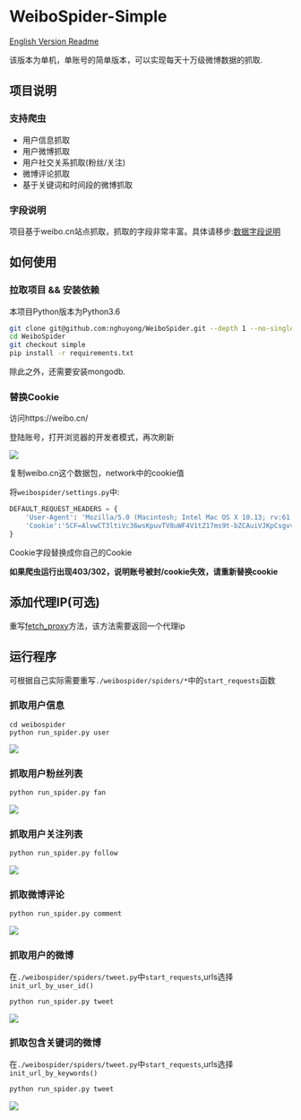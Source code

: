 # WeiboSpider-Simple
[English Version Readme](./README_EN.md)

该版本为单机，单账号的简单版本，可以实现每天十万级微博数据的抓取.

## 项目说明

### 支持爬虫
- 用户信息抓取
- 用户微博抓取
- 用户社交关系抓取(粉丝/关注)
- 微博评论抓取
- 基于关键词和时间段的微博抓取

### 字段说明
项目基于weibo.cn站点抓取，抓取的字段非常丰富。具体请移步:[数据字段说明](./.github/data_stracture.md)

## 如何使用

### 拉取项目 && 安装依赖
本项目Python版本为Python3.6
```bash
git clone git@github.com:nghuyong/WeiboSpider.git --depth 1 --no-single-branch
cd WeiboSpider
git checkout simple
pip install -r requirements.txt
```
除此之外，还需要安装mongodb.

### 替换Cookie
访问https://weibo.cn/

登陆账号，打开浏览器的开发者模式，再次刷新

![](./.github/images/cookie_from_chrome.png)

复制weibo.cn这个数据包，network中的cookie值

将`weibospider/settings.py`中:
```python
DEFAULT_REQUEST_HEADERS = {
    'User-Agent': 'Mozilla/5.0 (Macintosh; Intel Mac OS X 10.13; rv:61.0) Gecko/20100101 Firefox/61.0',
    'Cookie':'SCF=AlvwCT3ltiVc36wsKpuvTV8uWF4V1tZ17ms9t-bZCAuiVJKpCsgvvmSdylNE6_4GbqwA_MWvxNgoc0Ks-qbZStc.; OUTFOX_SEARCH_USER_ID_NCOO=1258151803.428431; SUB=_2A25zjTjHDeRhGeBN6VUX9SvEzT-IHXVQjliPrDV6PUJbkdANLUvskW1NRJ24IEPNKfRaplNknl957NryzKEwBmhJ; SUHB=0ftpSdul-YZaMk; _T_WM=76982927613'
}
```
Cookie字段替换成你自己的Cookie

**如果爬虫运行出现403/302，说明账号被封/cookie失效，请重新替换cookie**

## 添加代理IP(可选)
重写[fetch_proxy](./weibospider/middlewares.py#6L)方法，该方法需要返回一个代理ip

## 运行程序

可根据自己实际需要重写`./weibospider/spiders/*`中的`start_requests`函数

### 抓取用户信息

```
cd weibospider
python run_spider.py user
```
![](./.github/images/user-spider.png)

### 抓取用户粉丝列表
```bash
python run_spider.py fan
```
![](./.github/images/fan-spider.png)


### 抓取用户关注列表
```bash
python run_spider.py follow
```
![](./.github/images/follow-spider.png)

### 抓取微博评论
```bash
python run_spider.py comment
```
![](./.github/images/comment-spider.png)

### 抓取用户的微博
在`./weibospider/spiders/tweet.py`中`start_requests`,urls选择`init_url_by_user_id()`
```bash
python run_spider.py tweet
```
![](./.github/images/tweet-user-spider.png)

### 抓取包含关键词的微博
在`./weibospider/spiders/tweet.py`中`start_requests`,urls选择`init_url_by_keywords()`
```bash
python run_spider.py tweet
```
![](./.github/images/tweet-keyword-spider.png)
